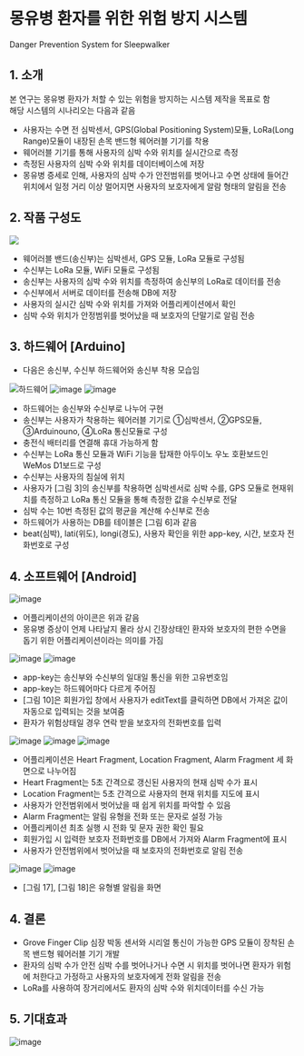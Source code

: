 # 몽유병 환자를 위한 위험 방지 시스템
Danger Prevention System for Sleepwalker



## 1. 소개  
본 연구는 몽유병 환자가 처할 수 있는 위험을 방지하는 시스템 제작을 목표로 함  
해당 시스템의 시나리오는 다음과 같음  
* 사용자는 수면 전 심박센서, GPS(Global Positioning System)모듈, LoRa(Long Range)모듈이 내장된 손목 밴드형 웨어러블 기기를 착용  
* 웨어러블 기기를 통해 사용자의 심박 수와 위치를 실시간으로 측정  
* 측정된 사용자의 심박 수와 위치를 데이터베이스에 저장   
* 몽유병 증세로 인해, 사용자의 심박 수가 안전범위를 벗어나고 수면 상태에 들어간 위치에서 일정 거리 이상 멀어지면 사용자의 보호자에게 알람 형태의 알림을 전송    


  
## 2. 작품 구성도  

<img src="https://user-images.githubusercontent.com/52437364/71821197-d1d7c400-30d4-11ea-8c88-e8bcde1b7013.png"></img>

* 웨어러블 밴드(송신부)는 심박센서, GPS 모듈, LoRa 모듈로 구성됨
* 수신부는 LoRa 모듈, WiFi 모듈로 구성됨
* 송신부는 사용자의 심박 수와 위치를 측정하여 송신부의 LoRa로 데이터를 전송
* 수신부에서 서버로 데이터를 전송해 DB에 저장
* 사용자의 실시간 심박 수와 위치를 가져와 어플리케이션에서 확인
* 심박 수와 위치가 안정범위를 벗어났을 때 보호자의 단말기로 알림 전송  



## 3. 하드웨어 [Arduino]
* 다음은 송신부, 수신부 하드웨어와 송신부 착용 모습임

![하드웨어](https://user-images.githubusercontent.com/52437364/71821984-00ef3500-30d7-11ea-9124-59419d93f902.jpg)
![image](https://user-images.githubusercontent.com/52437364/71822039-2e3be300-30d7-11ea-977f-18135fcbfc03.png)
![image](https://user-images.githubusercontent.com/52437364/71822070-3dbb2c00-30d7-11ea-8c56-401ffb714a56.png)
* 하드웨어는 송신부와 수신부로 나누어 구현
* 송신부는 사용자가 착용하는 웨어러블 기기로 ①심박센서, ②GPS모듈, ③Arduinouno, ④LoRa 통신모듈로 구성
* 충전식 배터리를 연결해 휴대 가능하게 함
* 수신부는 LoRa 통신 모듈과 WiFi 기능을 탑재한 아두이노 우노 호환보드인 WeMos D1보드로 구성
* 수신부는 사용자의 침실에 위치
* 사용자가 [그림 3]의 송신부를 착용하면 심박센서로 심박 수를, GPS 모듈로 현재위치를 측정하고 LoRa 통신 모듈을 통해 측정한 값을 수신부로 전달
* 심박 수는 10번 측정된 값의 평균을 계산해 수신부로 전송
* 하드웨어가 사용하는 DB를 테이블은 [그림 6]과 같음
* beat(심박), lati(위도), longi(경도), 사용자 확인을 위한 app-key, 시간, 보호자 전화번호로 구성



## 4. 소프트웨어 [Android]
![image](https://user-images.githubusercontent.com/52437364/71872858-fb3e3180-3160-11ea-8c28-d5285c3904c4.png)
* 어플리케이션의 아이콘은 위과 같음
* 몽유병 증상이 언제 나타날지 몰라 상시 긴장상태인 환자와 보호자의 편한 수면을 돕기 위한 어플리케이션이라는 의미를 가짐  

![image](https://user-images.githubusercontent.com/52437364/71983553-632c6f00-326a-11ea-921b-4604374757ec.png)
![image](https://user-images.githubusercontent.com/52437364/71983562-6c1d4080-326a-11ea-8835-a7fb40cb7afb.png)
* app-key는 송신부와 수신부의 일대일 통신을 위한 고유번호임
* app-key는 하드웨어마다 다르게 주어짐
* [그림 10]은 회원가입 창에서 사용자가 editText를 클릭하면 DB에서 가져온 값이 자동으로 입력되는 것을 보여줌
* 환자가 위험상태일 경우 연락 받을 보호자의 전화번호를 입력

![image](https://user-images.githubusercontent.com/52437364/71983441-25c7e180-326a-11ea-8e75-3c4cb4aeaffa.png)
![image](https://user-images.githubusercontent.com/52437364/71983445-282a3b80-326a-11ea-9e13-f24243e6e3f1.png)
![image](https://user-images.githubusercontent.com/52437364/71983447-2a8c9580-326a-11ea-87cf-6f0d7e49489c.png)

* 어플리케이션은 Heart Fragment, Location Fragment, Alarm Fragment 세 화면으로 나누어짐
* Heart Fragment는 5초 간격으로 갱신된 사용자의 현재 심박 수가 표시
* Location Fragment는 5초 간격으로 사용자의 현재 위치를 지도에 표시
* 사용자가 안전범위에서 벗어났을 때 쉽게 위치를 파악할 수 있음
* Alarm Fragment는 알림 유형을 전화 또는 문자로 설정 가능 
* 어플리케이션 최초 실행 시 전화 및 문자 권한 확인 필요
* 회원가입 시 입력한 보호자 전화번호를 DB에서 가져와 Alarm Fragment에 표시
* 사용자가 안전범위에서 벗어났을 때 보호자의 전화번호로 알림 전송  

![image](https://user-images.githubusercontent.com/52437364/71981960-dfbd4e80-3266-11ea-8b4c-5332405fb6f3.png)
![image](https://user-images.githubusercontent.com/52437364/71981961-dfbd4e80-3266-11ea-8008-9866bb37e410.png)
* [그림 17], [그림 18]은 유형별 알림을 화면  



## 4. 결론  
* Grove Finger Clip 심장 박동 센서와 시리얼 통신이 가능한 GPS 모듈이 장착된 손목 밴드형 웨어러블 기기 개발
* 환자의 심박 수가 안전 심박 수를 벗어나거나 수면 시 위치를 벗어나면 환자가 위험에 처한다고 가정하고 사용자의 보호자에게 전화 알림을 전송
* LoRa를 사용하여 장거리에서도 환자의 심박 수와 위치데이터를 수신 가능  



## 5. 기대효과  
![image](https://user-images.githubusercontent.com/52437364/71983737-c3231580-326a-11ea-9dab-7fed70d55603.png)
